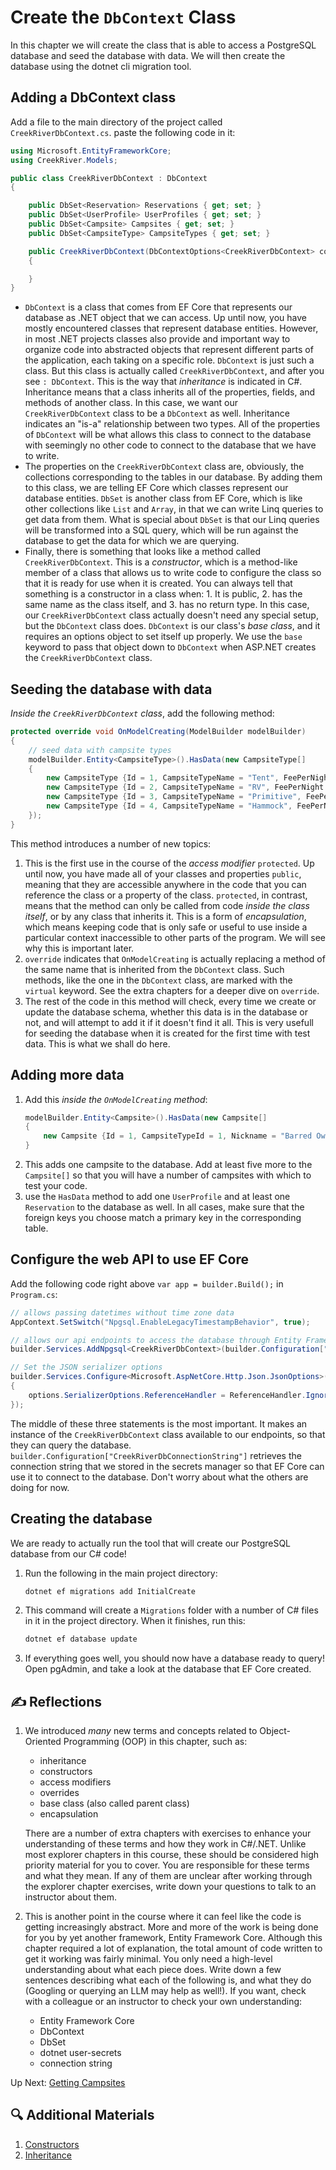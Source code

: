 # Create the `DbContext` Class
In this chapter we will create the class that is able to access a PostgreSQL database and seed the database with data. We will then create the database using the dotnet cli migration tool. 

## Adding a DbContext class
Add a file to the main directory of the project called `CreekRiverDbContext.cs`. paste the following code in it:
``` csharp
using Microsoft.EntityFrameworkCore;
using CreekRiver.Models;

public class CreekRiverDbContext : DbContext
{

    public DbSet<Reservation> Reservations { get; set; }
    public DbSet<UserProfile> UserProfiles { get; set; }
    public DbSet<Campsite> Campsites { get; set; }
    public DbSet<CampsiteType> CampsiteTypes { get; set; }

    public CreekRiverDbContext(DbContextOptions<CreekRiverDbContext> context) : base(context)
    {

    }
}
```
- `DbContext` is a class that comes from EF Core that represents our database as .NET object that we can access. Up until now, you have mostly encountered classes that represent database entities. However, in most .NET projects classes also provide and important way to organize code into abstracted objects that represent different parts of the application, each taking on a specific role. `DbContext` is just such a class. But this class is actually called `CreekRiverDbContext`, and after you see `: DbContext`. This is the way that _inheritance_ is indicated in C#. Inheritance means that a class inherits all of the properties, fields, and methods of another class. In this case, we want our `CreekRiverDbContext` class to be a `DbContext` as well. Inheritance indicates an "is-a" relationship between two types. All of the properties of `DbContext` will be what allows this class to connect to the database with seemingly no other code to connect to the database that we have to write. 
- The properties on the `CreekRiverDbContext` class are, obviously, the collections corresponding to the tables in our database. By adding them to this class, we are telling EF Core which classes represent our database entities. `DbSet` is another class from EF Core, which is like other collections like `List` and `Array`, in that we can write Linq queries to get data from them. What is special about `DbSet` is that our Linq queries will be transformed into a SQL query, which will be run against the database to get the data for which we are querying.  
- Finally, there is something that looks like a method called `CreekRiverDbContext`. This is a _constructor_, which is a method-like member of a class that allows us to write code to configure the class so that it is ready for use when it is created. You can always tell that something is a constructor in a class when: 1. It is public, 2. has the same name as the class itself, and 3. has no return type. In this case, our `CreekRiverDbContext` class actually doesn't need any special setup, but the `DbContext` class does. `DbContext` is our class's _base class_, and it requires an options object to set itself up properly. We use the `base` keyword to pass that object down to `DbContext` when ASP.NET creates the `CreekRiverDbContext` class. 

## Seeding the database with data
_Inside the `CreekRiverDbContext` class_, add the following method:
``` csharp
protected override void OnModelCreating(ModelBuilder modelBuilder)
{
    // seed data with campsite types
    modelBuilder.Entity<CampsiteType>().HasData(new CampsiteType[]
    {
        new CampsiteType {Id = 1, CampsiteTypeName = "Tent", FeePerNight = 15.99M, MaxReservationDays = 7},
        new CampsiteType {Id = 2, CampsiteTypeName = "RV", FeePerNight = 26.50M, MaxReservationDays = 14},
        new CampsiteType {Id = 3, CampsiteTypeName = "Primitive", FeePerNight = 10.00M, MaxReservationDays = 3},
        new CampsiteType {Id = 4, CampsiteTypeName = "Hammock", FeePerNight = 12M, MaxReservationDays = 7}
    });
}
```
This method introduces a number of new topics:

1. This is the first use in the course of the _access modifier_ `protected`. Up until now, you have made all of your classes and properties `public`, meaning that they are accessible anywhere in the code that you can reference the class or a property of the class. `protected`, in contrast, means that the method can only be called from code _inside the class itself_, or by any class that inherits it. This is a form of _encapsulation_, which means keeping code that is only safe or useful to use inside a particular context inaccessible to other parts of the program. We will see why this is important later. 
1. `override` indicates that `OnModelCreating` is actually replacing a method of the same name that is inherited from the `DbContext` class. Such methods, like the one in the `DbContext` class, are marked with the `virtual` keyword. See the extra chapters for a deeper dive on `override`. 
1. The rest of the code in this method will check, every time we create or update the database schema, whether this data is in the database or not, and will attempt to add it if it doesn't find it all. This is very usefull for seeding the database when it is created for the first time with test data. This is what we shall do here.  

## Adding more data

1. Add this _inside the `OnModelCreating` method_:
    ``` csharp
    modelBuilder.Entity<Campsite>().HasData(new Campsite[]
    {
        new Campsite {Id = 1, CampsiteTypeId = 1, Nickname = "Barred Owl", ImageUrl="https://tnstateparks.com/assets/images/content-images/campgrounds/249/colsp-area2-site73.jpg"},
    }
    ```
1. This adds one campsite to the database. Add at least five more to the `Campsite[]` so that you will have a number of campsites with which to test your code.
1. use the `HasData` method to add one `UserProfile` and at least one `Reservation` to the database as well. In all cases, make sure that the foreign keys you choose match a primary key in the corresponding table. 

## Configure the web API to use EF Core
Add the following code right above `var app = builder.Build();` in `Program.cs`:
``` csharp
// allows passing datetimes without time zone data 
AppContext.SetSwitch("Npgsql.EnableLegacyTimestampBehavior", true);

// allows our api endpoints to access the database through Entity Framework Core
builder.Services.AddNpgsql<CreekRiverDbContext>(builder.Configuration["CreekRiverDbConnectionString"]);

// Set the JSON serializer options
builder.Services.Configure<Microsoft.AspNetCore.Http.Json.JsonOptions>(options =>
{
    options.SerializerOptions.ReferenceHandler = ReferenceHandler.IgnoreCycles;
});
```
The middle of these three statements is the most important. It makes an instance of the `CreekRiverDbContext` class available to our endpoints, so that they can query the database. `builder.Configuration["CreekRiverDbConnectionString"]` retrieves the connection string that we stored in the secrets manager so that EF Core can use it to connect to the database. Don't worry about what the others are doing for now. 

## Creating the database
We are ready to actually run the tool that will create our PostgreSQL database from our C# code!

1. Run the following in the main project directory:
    ``` bash
    dotnet ef migrations add InitialCreate
    ```
1. This command will create a `Migrations` folder with a number of C# files in it in the project directory. When it finishes, run this:
    ``` bash
    dotnet ef database update
    ```
1. If everything goes well, you should now have a database ready to query! Open pgAdmin, and take a look at the database that EF Core created.

## ✍️ Reflections
1. We introduced _many_ new terms and concepts related to Object-Oriented Programming (OOP) in this chapter, such as:
    - inheritance
    - constructors
    - access modifiers
    - overrides
    - base class (also called parent class)
    - encapsulation
    
    There are a number of extra chapters with exercises to enhance your understanding of these terms and how they work in C#/.NET. Unlike most explorer chapters in this course, these should be considered high priority material for you to cover. You are responsible for these terms and what they mean. If any of them are unclear after working through the explorer chapter exercises, write down your questions to talk to an instructor about them. 

1. This is another point in the course where it can feel like the code is getting increasingly abstract. More and more of the work is being done for you by yet another framework, Entity Framework Core. Although this chapter required a lot of explanation, the total amount of code written to get it working was fairly minimal.  You only need a high-level understanding about what each piece does. Write down a few sentences describing what each of the following is, and what they do (Googling or querying an LLM may help as well!). If you want, check with a colleague or an instructor to check your own understanding:
    - Entity Framework Core
    - DbContext
    - DbSet
    - dotnet user-secrets
    - connection string

Up Next: [Getting Campsites](./creek-river-get-campsites.md)

## 🔍 Additional Materials
1. [Constructors](https://learn.microsoft.com/en-us/dotnet/csharp/programming-guide/classes-and-structs/constructors?source=recommendations)
1. [Inheritance](https://learn.microsoft.com/en-us/dotnet/csharp/fundamentals/tutorials/inheritance)
